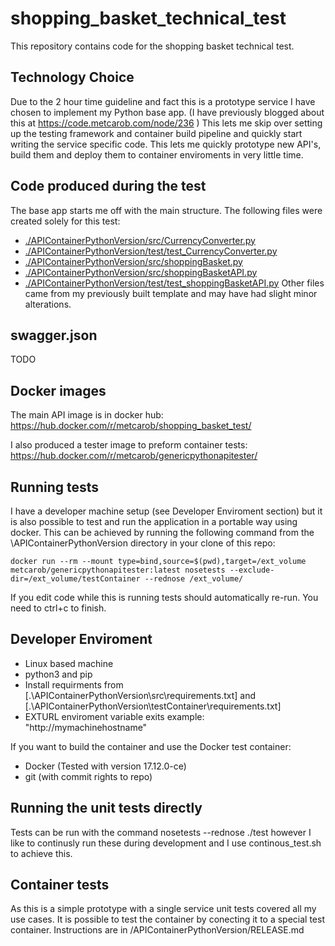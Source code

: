 # shopping_basket_technical_test

This repository contains code for the shopping basket technical test.

## Technology Choice
Due to the 2 hour time guideline and fact this is a prototype service I have chosen to implement my Python base app. (I have previously blogged about this at https://code.metcarob.com/node/236 ) This lets me skip over setting up the testing framework and container build pipeline and quickly start writing the service specific code. This lets me quickly prototype new API's, build them and deploy them to container enviroments in very little time.

## Code produced during the test

The base app starts me off with the main structure. The following files were created solely for this test:

 - [./APIContainerPythonVersion/src/CurrencyConverter.py](./APIContainerPythonVersion/src/CurrencyConverter.py)
 - [./APIContainerPythonVersion/test/test_CurrencyConverter.py](./APIContainerPythonVersion/test/test_CurrencyConverter.py)
 - [./APIContainerPythonVersion/src/shoppingBasket.py](./APIContainerPythonVersion/src/shoppingBasket.py)
 - [./APIContainerPythonVersion/src/shoppingBasketAPI.py](./APIContainerPythonVersion/src/shoppingBasketAPI.py)
 - [./APIContainerPythonVersion/test/test_shoppingBasketAPI.py](./APIContainerPythonVersion/test/test_shoppingBasketAPI.py)
Other files came from my previously built template and may have had slight minor alterations.

## swagger.json

TODO

## Docker images

The main API image is in docker hub: https://hub.docker.com/r/metcarob/shopping_basket_test/

I also produced a tester image to preform container tests: https://hub.docker.com/r/metcarob/genericpythonapitester/


## Running tests

I have a developer machine setup (see Developer Enviroment section) but it is also possible to test and run the application in a portable way using docker.
This can be achieved by running the following command from the \APIContainerPythonVersion directory in your clone of this repo:
```
docker run --rm --mount type=bind,source=$(pwd),target=/ext_volume metcarob/genericpythonapitester:latest nosetests --exclude-dir=/ext_volume/testContainer --rednose /ext_volume/
```
If you edit code while this is running tests should automatically re-run. You need to ctrl+c to finish.



## Developer Enviroment

 - Linux based machine
 - python3 and pip
 - Install requirments from [.\APIContainerPythonVersion\src\requirements.txt] and [.\APIContainerPythonVersion\testContainer\requirements.txt]
 - EXTURL enviroment variable exits example: "http://mymachinehostname"
  
 
If you want to build the container and use the Docker test container:
 - Docker (Tested with version 17.12.0-ce)
 - git (with commit rights to repo)
 
## Running the unit tests directly

Tests can be run with the command nosetests --rednose ./test however I like to continusly run these during development and I use continous_test.sh to achieve this.

## Container tests

As this is a simple prototype with a single service unit tests covered all my use cases. It is possible to test the container by conecting it to a special test container. Instructions are in /APIContainerPythonVersion/RELEASE.md
 

